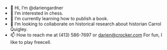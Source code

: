 - 👋 Hi, I’m @dariengardner
- 👀 I’m interested in chess.
- 🌱 I’m currently learning how to publish a book.
- 💞️ I’m looking to collaborate on historical research about historian Carrol Quigley.
- 📫 How to reach me at (413) 586-7697 or darien@crocker.com
For fun, I like to play freecell.
<!---
dariengardner/dariengardner is a ✨ special ✨ repository because its `README.md` (this file) appears on your GitHub profile.
You can click the Preview link to take a look at your changes.
--->
